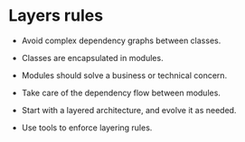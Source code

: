 # Layers rules

- Avoid complex dependency graphs between classes.

- Classes are encapsulated in modules.

- Modules should solve a business or technical concern.

- Take care of the dependency flow between modules.

- Start with a layered architecture, and evolve it as needed.

- Use tools to enforce layering rules.